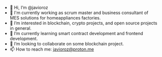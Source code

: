 - 👋 Hi, I’m @javioroz
- 💼 I'm currently working as scrum master and business consultant of MES solutions for homeappliances factories.
- 👀 I’m interested in blockchain, crypto projects, and open source projects in general.
- 🌱 I’m currently learning smart contract development and frontend development.
- 💞️ I’m looking to collaborate on some blockchain project.
- 📫 How to reach me: javioroz@proton.me

<!---
javioroz/javioroz is a ✨ special ✨ repository because its `README.md` (this file) appears on your GitHub profile.
You can click the Preview link to take a look at your changes.
--->
